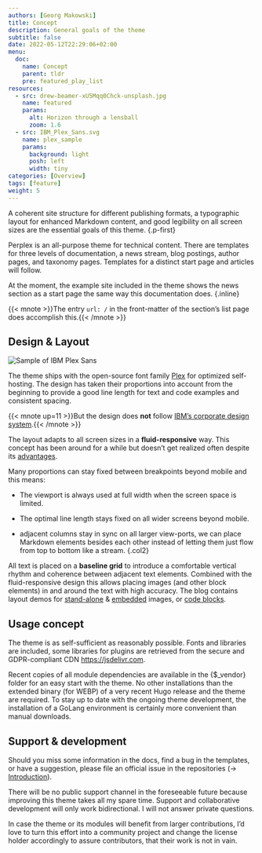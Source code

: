 ```yaml
---
authors: [Georg Makowski]
title: Concept
description: General goals of the theme
subtitle: false
date: 2022-05-12T22:29:06+02:00
menu:
  doc:
    name: Concept
    parent: tldr
    pre: featured_play_list
resources:
  - src: drew-beamer-xU5Mqq0Chck-unsplash.jpg
    name: featured
    params:
      alt: Horizon through a lensball
      zoom: 1.6
  - src: IBM_Plex_Sans.svg
    name: plex_sample
    params:
      background: light
      posh: left
      width: tiny
categories: [Overview]
tags: [feature]
weight: 5
---
```


A coherent site structure for different publishing formats, a typographic layout for enhanced Markdown content, and good legibility on all screen sizes are the essential goals of this theme.
{.p-first} <!--more-->

Perplex is an all-purpose theme for technical content. There are templates for three levels of documentation, a news stream, blog postings, author pages, and taxonomy pages. Templates for a distinct start page and articles will follow.

At the moment, the example site included in the theme shows the news section as a start page the same way this documentation does.
{.inline}

{{< mnote >}}The entry `url: /` in the front-matter of the section’s list page does accomplish this.{{< /mnote >}}

## Design & Layout

![Sample of IBM Plex Sans](plex_sample)

The theme ships with the open-source font family [Plex](https://www.ibm.com/plex/) for optimized self-hosting. The design has taken their proportions into account from the beginning to provide a good line length for text and code examples and consistent spacing.

{{< mnote up=11 >}}But the design does **not** follow [IBM’s corporate design system](https://carbondesignsystem.com/).{{< /mnote >}} 

The layout adapts to all screen sizes in a **fluid-responsive** way. This concept has been around for a while but doesn’t get realized often despite its [advantages](/blog/accessibility-of-fluid-typography).

Many proportions can stay fixed between breakpoints beyond mobile and this means:

- The viewport is always used at full width when the screen space is limited.

- The optimal line length stays fixed on all wider screens beyond mobile.

- adjacent columns stay in sync on all larger view-ports, we can place Markdown elements besides each other instead of letting them just flow from top to bottom like a stream.
{.col2}

All text is placed on a **baseline grid** to introduce a comfortable vertical rhythm and coherence between adjacent text elements. Combined with the fluid-responsive design this allows placing images (and other block elements) in and around the text with high accuracy. The blog contains layout demos for [stand-alone](/blog/image/standalone) & [embedded](/blog/image/embed) images, or [code blocks](/blog/codelayout).

## Usage concept

The theme is as self-sufficient as reasonably possible. Fonts and libraries are included, some libraries for plugins are retrieved from the secure and GDPR-compliant CDN <https://jsdelivr.com>.

Recent copies of all module dependencies are available in the {$_vendor} folder for an easy start with the theme. No other installations than the extended binary (for WEBP) of a very recent Hugo release and the theme are required. To stay up to date with the ongoing theme development, the installation of a GoLang environment is certainly more convenient than manual downloads.

## Support & development

Should you miss some information in the docs, find a bug in the templates, or have a suggestion, please file an official issue in the repositories (&rightarrow; [Introduction](doc/intro/perplex#in-case-of-problems)).

There will be no public support channel in the foreseeable future because improving this theme takes all my spare time. Support and collaborative development will only work bidirectional. I will not answer private questions.

In case the theme or its modules will benefit from larger contributions, I’d love to turn this effort into a community project and change the license holder accordingly to assure contributors, that their work is not in vain.
